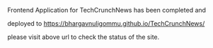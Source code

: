 
Frontend Application for TechCrunchNews has been completed and 

deployed to https://bhargavnuligommu.github.io/TechCrunchNews/

please visit above url to check the status of the site.
